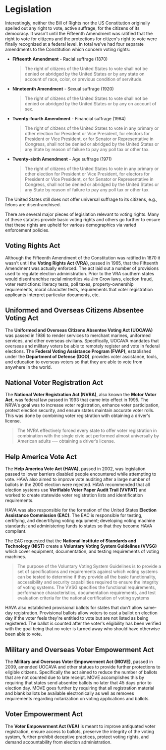 Legislation
===========
Interestingly, neither the Bill of Rights nor the US Constitution originally
spelled out any right to vote, active suffrage, for the citizens of its
democracy. It wasn't until the Fifteenth Amendment was ratified that the right
to vote for citizens and the protections for citizen's right to vote were
finally recognized at a federal level. In total we've had four separate
amendments to the Constitution which concern voting rights:

- **Fifteenth Amendment** - Racial suffrage (1870)
  > The right of citizens of the United States to vote shall not be denied or
  > abridged by the United States or by any state on account of race, color, or
  > previous condition of servitude.
- **Nineteenth Amendment** - Sexual suffrage (1920)
  > The right of citizens of the United States to vote shall not be denied or
  > abridged by the United States or by any on account of sex.
- **Twenty-fourth Amendment** - Financial suffrage (1964)
  > The right of citizens of the United States to vote in any primary or other
  > election for President or Vice President, for electors for President or Vice
  > President, or for Senator or Representative in Congress, shall not be denied
  > or abridged by the United States or any State by reason of failure to pay
  > any poll tax or other tax.
- **Twenty-sixth Amendment** - Age suffrage (1971)
  > The right of citizens of the United States to vote in any primary or other
  > election for President or Vice President, for electors for President or Vice
  > President, or for Senator or Representative in Congress, shall not be denied
  > or abridged by the United States or any State by reason of failure to pay
  > any poll tax or other tax.

The United States still does not offer universal suffrage to its citizens, e.g.,
felons are disenfranchised.

There are several major pieces of legislation relevant to voting rights. Many of
these statutes provide basic voting rights and others go further to ensure that
these rights are upheld for various demographics via varied enforcement
policies.

Voting Rights Act
-----------------
Although the Fifteenth Amendment of the Constitution was ratified in 1870 it
wasn't until the **Voting Rights Act (VRA)**, passed in 1965, that the Fifteenth
Amendment was actually enforced. The act laid out a number of provisions used to
regulate election administration. Prior to the VRA southern states would
disenfranchise racial minorities via Jim Crow laws, election fraud, voter
restrictions: literacy tests, poll taxes, property-ownership requirements, moral
character tests, requirements that voter registration applicants interpret
particular documents, etc.

Uniformed and Overseas Citizens Absentee Voting Act
---------------------------------------------------
The **Uniformed and Overseas Citizens Absentee Voting Act (UOCAVA)** was passed
in 1986 to render services to merchant marines, uniformed services, and other
overseas civilians. Specifically, UOCAVA mandates that overseas and military
voters be able to remotely register and vote in federal elections. The **Federal
Voting Assistance Program (FVAP)**, established under the **Department of
Defense (DOD)**, provides voter assistance, tools, and education to overseas
voters so that they are able to vote from anywhere in the world.

National Voter Registration Act
-------------------------------
The **National Voter Registration Act (NVRA)**, also known the **Motor Votor
Act**, was federal law passed in 1993 that came into effect in 1995. The NRVA's
goal was to increase voter registration, enhance voter participation, protect
election security, and ensure states maintain accurate voter rolls. This was
done by combining voter registration with obtaining a driver's license.

> The NVRA effectively forced every state to offer voter registration in
> combination with the single civic act performed almost universally by American
> adults --- obtaining a driver’s license.

Help America Vote Act
---------------------
The **Help America Vote Act (HAVA)**, passed in 2002, was legislation passed to
lower barriers disabled people encountered while attempting to vote.  HAVA also
aimed to improve vote auditing after a large number of ballots in the 2000
election were rejected. HAVA recommended that all election systems use
**Verifiable Voter Paper Audit Trail (VVPAT)** and worked to create statewide
voter registration lists and identification requirements.

HAVA was also responsible for the formation of the United States **Election
Assistance Commission (EAC)**. The EAC is responsible for testing, certifying,
and decertifying voting equipment; developing voting machine standards; and
administering funds to states so that they become HAVA compliant.

The EAC requested that the **National Institute of Standards and Technology
(NIST)** create a **Voluntary Voting System Guidelines (VVSG)** which cover
equipment, documentation, and testing requirements of voting machines.

> The purpose of the Voluntary Voting System Guidelines is to provide a set of
> specifications and requirements against which voting systems can be tested to
> determine if they provide all the basic functionality, accessibility and
> security capabilities required to ensure the integrity of voting systems. The
> VVSG specifies the functional requirements, performance characteristics,
> documentation requirements, and test evaluation criteria for the national
> certification of voting systems

HAVA also established provisional ballots for states that don't allow same-day
registration. Provisional ballots allow voters to cast a ballot on election day
if the voter feels they're entitled to vote but are not listed as being
registered. The ballot is counted after the voter's eligibility has been
verified with the goal being that no voter is turned away who should have
otherwise been able to vote.

Military and Overseas Voter Empowerment Act
-------------------------------------------
The **Military and Overseas Voter Empowerment Act (MOVE)**, passed in 2009,
amended UOCAVA and other statues to provide further protections to eligible
citizens.  Specifically the act aimed to reduce the number of ballots that are
not counted due to late receipt. MOVE accomplishes this by requiring that states
send absentee ballots no later that 45 days prior to election day. MOVE goes
further by requiring that all registration material and blank ballots be
available electronically as well as removes requirements regarding notarization
on voting applications and ballots.


Voter Empowerment Act
---------------------
The **Voter Empowerment Act (VEA)** is meant to improve antiquated voter
registration, ensure access to ballots, preserve the integrity of the voting
system, further prohibit deceptive practices, protect voting rights, and demand accountability from election administration.

